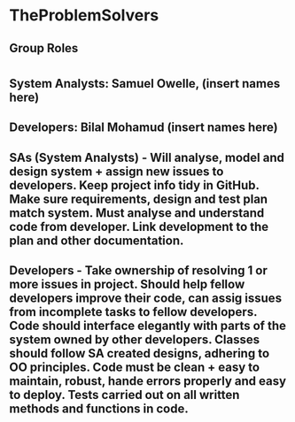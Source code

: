 # TheProblemSolvers
## Group Roles
#
## System Analysts: Samuel Owelle, (insert names here)
## Developers: Bilal Mohamud (insert names here)
## SAs (System Analysts) - Will analyse, model and design system + assign new issues to developers. Keep project info tidy in GitHub. Make sure requirements, design and test plan match system. Must analyse and understand code from developer. Link development to the plan and other documentation.
## Developers - Take ownership of resolving 1 or more issues in project. Should help fellow developers improve their code, can assig issues from incomplete tasks to fellow developers. Code should interface elegantly with parts of the system owned by other developers. Classes should follow SA created designs, adhering to OO principles. Code must be clean + easy to maintain, robust, hande errors properly and easy to deploy. Tests carried out on all written methods and functions in code.

